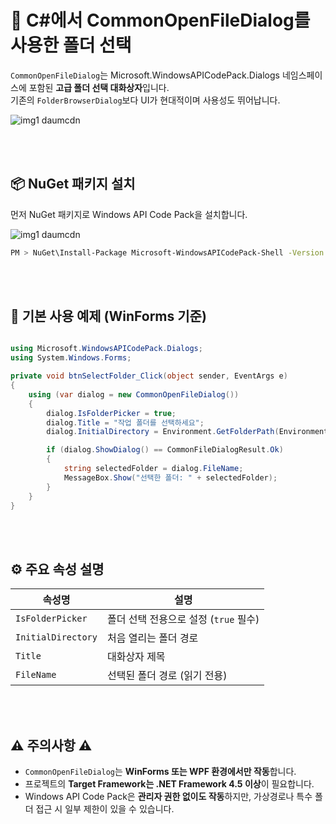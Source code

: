 # 📁 C#에서 CommonOpenFileDialog를 사용한 폴더 선택

`CommonOpenFileDialog`는 Microsoft.WindowsAPICodePack.Dialogs 네임스페이스에 포함된 **고급 폴더 선택 대화상자**입니다.  
기존의 `FolderBrowserDialog`보다 UI가 현대적이며 사용성도 뛰어납니다.

![img1 daumcdn](https://github.com/user-attachments/assets/8d82bccc-eff9-48eb-af66-761d2b781e63)


<br><br>

## 📦 NuGet 패키지 설치

먼저 NuGet 패키지로 Windows API Code Pack을 설치합니다.

![img1 daumcdn](https://github.com/user-attachments/assets/5be849f2-9f70-4689-a723-0e01c079b454)


```bash
PM > NuGet\Install-Package Microsoft-WindowsAPICodePack-Shell -Version 1.1.5
```


<br><br>

## 🧪 기본 사용 예제 (WinForms 기준)

```csharp

using Microsoft.WindowsAPICodePack.Dialogs;
using System.Windows.Forms;

private void btnSelectFolder_Click(object sender, EventArgs e)
{
    using (var dialog = new CommonOpenFileDialog())
    {
        dialog.IsFolderPicker = true;
        dialog.Title = "작업 폴더를 선택하세요";
        dialog.InitialDirectory = Environment.GetFolderPath(Environment.SpecialFolder.MyDocuments);

        if (dialog.ShowDialog() == CommonFileDialogResult.Ok)
        {
            string selectedFolder = dialog.FileName;
            MessageBox.Show("선택한 폴더: " + selectedFolder);
        }
    }
}

```

<br><br>


## ⚙️ 주요 속성 설명

| 속성명             | 설명 |
|--------------------|------|
| `IsFolderPicker`   | 폴더 선택 전용으로 설정 (`true` 필수) |
| `InitialDirectory` | 처음 열리는 폴더 경로 |
| `Title`            | 대화상자 제목 |
| `FileName`         | 선택된 폴더 경로 (읽기 전용) |

<br><br>

## ⚠️ 주의사항 ⚠️

- `CommonOpenFileDialog`는 **WinForms 또는 WPF 환경에서만 작동**합니다.
- 프로젝트의 **Target Framework는 .NET Framework 4.5 이상**이 필요합니다.
- Windows API Code Pack은 **관리자 권한 없이도 작동**하지만,
  가상경로나 특수 폴더 접근 시 일부 제한이 있을 수 있습니다.

<br><br>
